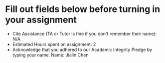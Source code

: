 # Fill out fields below before turning in your assignment

- Cite Assistance (TA or Tutor is fine if you don't remember their name): N/A
- Estimated Hours spent on assignment: 2
- Acknowledge that you adhered to our Academic Integrity Pledge by typing your name.
Name: Jialin Chen

